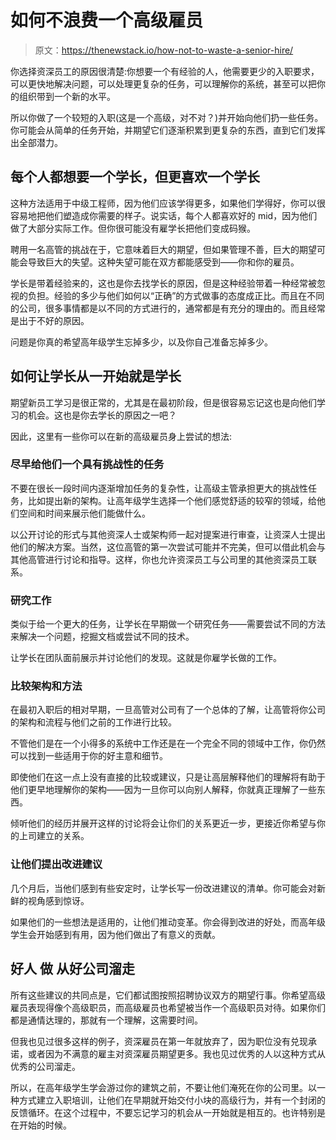 # 如何不浪费一个高级雇员

> 原文：<https://thenewstack.io/how-not-to-waste-a-senior-hire/>

你选择资深员工的原因很清楚:你想要一个有经验的人，他需要更少的入职要求，可以更快地解决问题，可以处理更复杂的任务，可以理解你的系统，甚至可以把你的组织带到一个新的水平。

所以你做了一个较短的入职(这是一个高级，对不对？)并开始向他们扔一些任务。你可能会从简单的任务开始，并期望它们逐渐积累到更复杂的东西，直到它们发挥出全部潜力。

## 每个人都想要一个学长，但更喜欢一个学长

这种方法适用于中级工程师，因为他们应该学得更多，如果他们学得好，你可以很容易地把他们塑造成你需要的样子。说实话，每个人都喜欢好的 mid，因为他们做了大部分实际工作。但你很可能没有雇学长把他们变成码猴。

聘用一名高管的挑战在于，它意味着巨大的期望，但如果管理不善，巨大的期望可能会导致巨大的失望。这种失望可能在双方都能感受到——你和你的雇员。

学长是带着经验来的，这也是你去找学长的原因，但是这种经验带着一种经常被忽视的负担。经验的多少与他们如何以“正确”的方式做事的态度成正比。而且在不同的公司，很多事情都是以不同的方式进行的，通常都是有充分的理由的。而且经常是出于不好的原因。

问题是你真的希望高年级学生忘掉多少，以及你自己准备忘掉多少。

## **如何让学长从一开始就是学长**

期望新员工学习是很正常的，尤其是在最初阶段，但是很容易忘记这也是向他们学习的机会。这也是你去学长的原因之一吧？

因此，这里有一些你可以在新的高级雇员身上尝试的想法:

### **尽早给他们一个具有挑战性的任务**

不要在很长一段时间内逐渐增加任务的复杂性，让高级主管承担更大的挑战性任务，比如提出新的架构。让高年级学生选择一个他们感觉舒适的较窄的领域，给他们空间和时间来展示他们能做什么。

以公开讨论的形式与其他资深人士或架构师一起对提案进行审查，让资深人士提出他们的解决方案。当然，这位高管的第一次尝试可能并不完美，但可以借此机会与其他高管进行讨论和指导。这样，你也允许资深员工与公司里的其他资深员工联系。

### **研究工作**

类似于给一个更大的任务，让学长在早期做一个研究任务——需要尝试不同的方法来解决一个问题，挖掘文档或尝试不同的技术。

让学长在团队面前展示并讨论他们的发现。这就是你雇学长做的工作。

### **比较架构和方法**

在最初入职后的相对早期，一旦高管对公司有了一个总体的了解，让高管将你公司的架构和流程与他们之前的工作进行比较。

不管他们是在一个小得多的系统中工作还是在一个完全不同的领域中工作，你仍然可以找到一些适用于你的好主意和细节。

即使他们在这一点上没有直接的比较或建议，只是让高层解释他们的理解将有助于他们更早地理解你的架构——因为一旦你可以向别人解释，你就真正理解了一些东西。

倾听他们的经历并展开这样的讨论将会让你们的关系更近一步，更接近你希望与你的上司建立的关系。

### **让他们提出改进建议**

几个月后，当他们感到有些安定时，让学长写一份改进建议的清单。你可能会对新鲜的视角感到惊讶。

如果他们的一些想法是适用的，让他们推动变革。你会得到改进的好处，而高年级学生会开始感到有用，因为他们做出了有意义的贡献。

## **好人** **做** **从好公司溜走**

所有这些建议的共同点是，它们都试图按照招聘协议双方的期望行事。你希望高级雇员表现得像个高级职员，而高级雇员也希望被当作一个高级职员对待。如果你们都是通情达理的，那就有一个理解，这需要时间。

但我也见过很多这样的例子，资深雇员在第一年就放弃了，因为职位没有兑现承诺，或者因为不满意的雇主对资深雇员期望更多。我也见过优秀的人以这种方式从优秀的公司溜走。

所以，在高年级学生学会游过你的建筑之前，不要让他们淹死在你的公司里。以一种方式建立入职培训，让他们在早期就开始交付小块的高级行为，并有一个封闭的反馈循环。在这个过程中，不要忘记学习的机会从一开始就是相互的。也许特别是在开始的时候。

<svg xmlns:xlink="http://www.w3.org/1999/xlink" viewBox="0 0 68 31" version="1.1"><title>Group</title> <desc>Created with Sketch.</desc></svg>